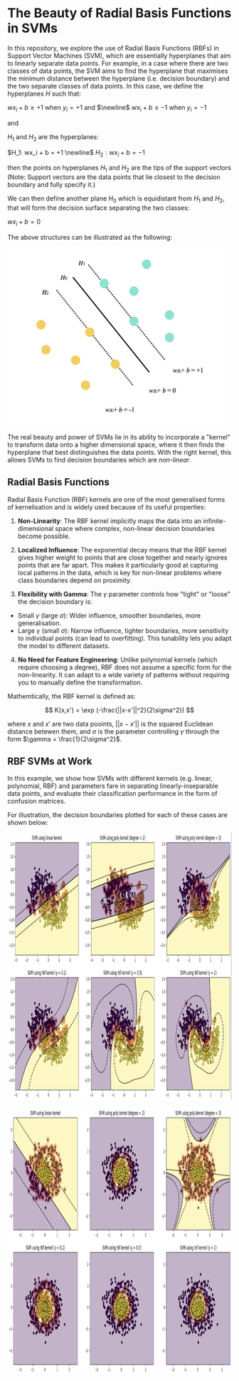 # The Beauty of Radial Basis Functions in SVMs

In this repository, we explore the use of Radial Basis Functions (RBFs) in Support Vector Machines (SVM), which are essentially hyperplanes that aim to linearly separate data points. For example, in a case where there are two classes of data points, the SVM aims to find the hyperplane that maximises the minimum distance between the hyperplane (i.e. decision boundary) and the two separate classes of data points. In this case, we define the hyperplanes $H$ such that:

$wx_i+b \geq + 1$ when $y_i = +1$ and $\newline$
$wx_i+b \leq - 1$ when $y_i = -1$

and

$H_1$ and $H_2$ are the hyperplanes:

$H_1: wx_i + b = +1 \newline$
$H_2: wx_i + b = -1$

then the points on hyperplanes $H_1$ and $H_2$ are the tips of the support vectors (Note: Support vectors are the data points that lie closest to the decision boundary and fully specify it.)

We can then define another plane $H_0$ which is equidistant from $H_1$ and $H_2$, that will form the decision surface separating the two classes:

$wx_i+b = 0$

The above structures can be illustrated as the following:

<p align="center">
<img src="svms.001.jpeg" width="512" height="400">
</p>

The real beauty and power of SVMs lie in its ability to incorporate a "kernel" to transform data onto a higher dimensional space, where it then finds the hyperplane that best distinguishes the data points. With the right kernel, this allows SVMs to find decision boundaries which are *non-linear*.

## Radial Basis Functions

Radial Basis Function (RBF) kernels are one of the most generalised forms of kernelisation and is widely used because of its useful properties:

1. **Non-Linearity**: The RBF kernel implicitly maps the data into an infinite-dimensional space where complex, non-linear decision boundaries become possible.

2. **Localized Influence**: The exponential decay means that the RBF kernel gives higher weight to points that are close together and nearly ignores points that are far apart. This makes it particularly good at capturing local patterns in the data, which is key for non-linear problems where class boundaries depend on proximity.

3. **Flexibility with Gamma**: The $\gamma$ parameter controls how "tight" or "loose" the decision boundary is:

- Small $\gamma$ (large $\sigma$): Wider influence, smoother boundaries, more generalisation.
- Large $\gamma$ (small $\sigma$): Narrow influence, tighter boundaries, more sensitivity to individual points (can lead to overfitting). This tunability lets you adapt the model to different datasets.

4. **No Need for Feature Engineering**: Unlike polynomial kernels (which require choosing a degree), RBF does not assume a specific form for the non-linearity. It can adapt to a wide variety of patterns without requiring you to manually define the transformation.

Mathemtically, the RBF kernel is defined as:
```math

K(x,x') = \exp (-\frac{||x-x'||^2}{2\sigma^2})

```
where $x$ and $x'$ are two data pooints, $||x-x'||$ is the squared Euclidean distance betewen them, and $\sigma$ is the parameter controlling $\gamma$ through the form $\gamma = \frac{1}{2\sigma^2}$.

## RBF SVMs at Work
In this example, we show how SVMs with different kernels (e.g. linear, polynomial, RBF) and parameters fare in separating linearly-inseparable data points, and evaluate their classification performance in the form of confusion matrices.

For illustration, the decision boundaries plotted for each of these cases are shown below:

<p align="center">
<img src="half_moon_svms.png" width="1024" height="600">
</p>

<p align="center">
<img src="double_circle_svms.png" width="1024" height="600">
</p>